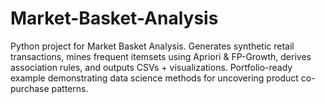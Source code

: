 # Market-Basket-Analysis
Python project for Market Basket Analysis. Generates synthetic retail transactions, mines frequent itemsets using Apriori &amp; FP-Growth, derives association rules, and outputs CSVs + visualizations. Portfolio-ready example demonstrating data science methods for uncovering product co-purchase patterns.

